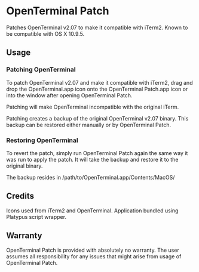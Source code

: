OpenTerminal Patch
=========

Patches OpenTerminal v2.07 to make it compatible with iTerm2.
Known to be compatible with OS X 10.9.5.

Usage
---------
### Patching OpenTerminal
To patch OpenTerminal v2.07 and make it compatible with iTerm2, drag and drop the OpenTerminal.app icon onto the OpenTerminal Patch.app icon or into the window after opening OpenTerminal Patch.

Patching will make OpenTerminal incompatible with the original iTerm.

Patching creates a backup of the original OpenTerminal v2.07 binary.  This backup can be restored either manually or by OpenTerminal Patch.

### Restoring OpenTerminal
To revert the patch, simply run OpenTerminal Patch again the same way it was run to apply the patch.  It will take the backup and restore it to the original binary.

The backup resides in /path/to/OpenTerminal.app/Contents/MacOS/

Credits
---------
Icons used from iTerm2 and OpenTerminal.  Application bundled using Platypus script wrapper.

Warranty
---------
OpenTerminal Patch is provided with absolutely no warranty.  The user assumes all responsibility for any issues that might arise from usage of OpenTerminal Patch.